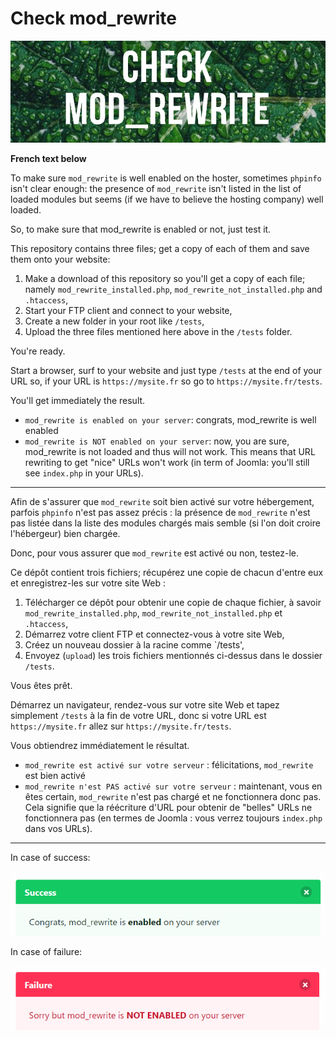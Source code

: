 # Check mod_rewrite

![Banner](.images/banner.png)

**French text below**

To make sure `mod_rewrite` is well enabled on the hoster, sometimes `phpinfo` isn't clear enough: the presence of `mod_rewrite` isn't listed in the list of loaded modules but seems (if we have to believe the hosting company) well loaded.

So, to make sure that mod_rewrite is enabled or not, just test it.

This repository contains three files; get a copy of each of them and save them onto your website:

1. Make a download of this repository so you'll get a copy of each file; namely `mod_rewrite_installed.php`, `mod_rewrite_not_installed.php` and `.htaccess`,
2. Start your FTP client and connect to your website,
3. Create a new folder in your root like `/tests`,
4. Upload the three files mentioned here above in the `/tests` folder.

You're ready.

Start a browser, surf to your website and just type `/tests` at the end of your URL so, if your URL is `https://mysite.fr` so go to `https://mysite.fr/tests`.

You'll get immediately the result.

* `mod_rewrite is enabled on your server`: congrats, mod_rewrite is well enabled
* `mod_rewrite is NOT enabled on your server`: now, you are sure, mod_rewrite is not loaded and thus will not work. This means that URL rewriting to get "nice" URLs won't work (in term of Joomla: you'll still see `index.php` in your URLs).

------

Afin de s'assurer que `mod_rewrite` soit bien activé sur votre hébergement, parfois `phpinfo` n'est pas assez précis : la présence de `mod_rewrite` n'est pas listée dans la liste des modules chargés mais semble (si l'on doit croire l'hébergeur) bien chargée.

Donc, pour vous assurer que `mod_rewrite` est activé ou non, testez-le.

Ce dépôt contient trois fichiers; récupérez une copie de chacun d'entre eux et enregistrez-les sur votre site Web :

1. Télécharger ce dépôt pour obtenir une copie de chaque fichier, à savoir `mod_rewrite_installed.php`, `mod_rewrite_not_installed.php` et `.htaccess`,
2. Démarrez votre client FTP et connectez-vous à votre site Web,
3. Créez un nouveau dossier à la racine comme `/tests',
4. Envoyez (`upload`) les trois fichiers mentionnés ci-dessus dans le dossier `/tests`.

Vous êtes prêt.

Démarrez un navigateur, rendez-vous sur votre site Web et tapez simplement `/tests` à la fin de votre URL, donc si votre URL est `https://mysite.fr` allez sur `https://mysite.fr/tests`.

Vous obtiendrez immédiatement le résultat.

* `mod_rewrite est activé sur votre serveur` : félicitations, `mod_rewrite` est bien activé
* `mod_rewrite n'est PAS activé sur votre serveur` : maintenant, vous en êtes certain, `mod_rewrite` n'est pas chargé et ne fonctionnera donc pas. Cela signifie que la réécriture d'URL pour obtenir de "belles" URLs ne fonctionnera pas (en termes de Joomla : vous verrez toujours `index.php` dans vos URLs).

------

In case of success:

![Success](.images/success.png)

In case of failure:

![Failure](.images/failure.png)

